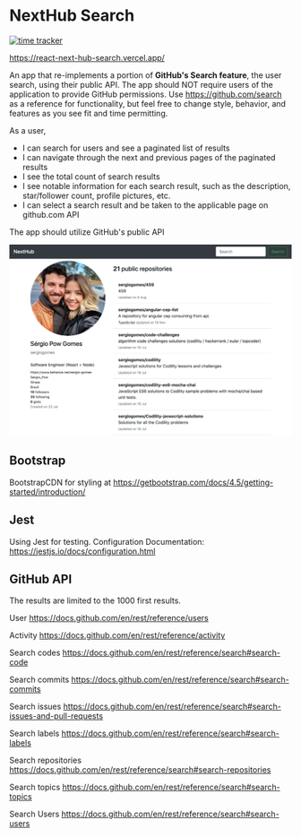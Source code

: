 # NextHub Search

[![time tracker](https://wakatime.com/badge/github/sergiogomes/react-next-hub-search.svg)](https://wakatime.com/badge/github/sergiogomes/react-next-hub-search)

<https://react-next-hub-search.vercel.app/>

An app that re-implements a portion of **GitHub's Search feature**, the user search, using their public API.
The app should NOT require users of the application to provide GitHub permissions.
Use <https://github.com/search> as a reference for functionality, but feel free to change style, behavior, and features as
you see fit and time permitting.

As a user,

- I can search for users and see a paginated list of results
- I can navigate through the next and previous pages of the paginated results
- I see the total count of search results
- I see notable information for each search result, such as the description, star/follower count, profile pictures, etc.
- I can select a search result and be taken to the applicable page on github.com API

The app should utilize GitHub's public API

![sergiogomes-profile](https://raw.githubusercontent.com/sergiogomes/react-next-hub-search/master/public/sergiogomes-profile.png)

## Bootstrap

BootstrapCDN for styling at <https://getbootstrap.com/docs/4.5/getting-started/introduction/>

## Jest

Using Jest for testing.
Configuration Documentation: <https://jestjs.io/docs/configuration.html>

## GitHub API

The results are limited to the 1000 first results.

User
<https://docs.github.com/en/rest/reference/users>

Activity
<https://docs.github.com/en/rest/reference/activity>

Search codes
<https://docs.github.com/en/rest/reference/search#search-code>

Search commits
<https://docs.github.com/en/rest/reference/search#search-commits>

Search issues
<https://docs.github.com/en/rest/reference/search#search-issues-and-pull-requests>

Search labels
<https://docs.github.com/en/rest/reference/search#search-labels>

Search repositories
<https://docs.github.com/en/rest/reference/search#search-repositories>

Search topics
<https://docs.github.com/en/rest/reference/search#search-topics>

Search Users
<https://docs.github.com/en/rest/reference/search#search-users>
